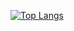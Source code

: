 
[![Top Langs](https://github-readme-stats.vercel.app/api/top-langs/?username=okamoto-tosei&layout=compact)](https://github.com/anuraghazra/github-readme-stats)

